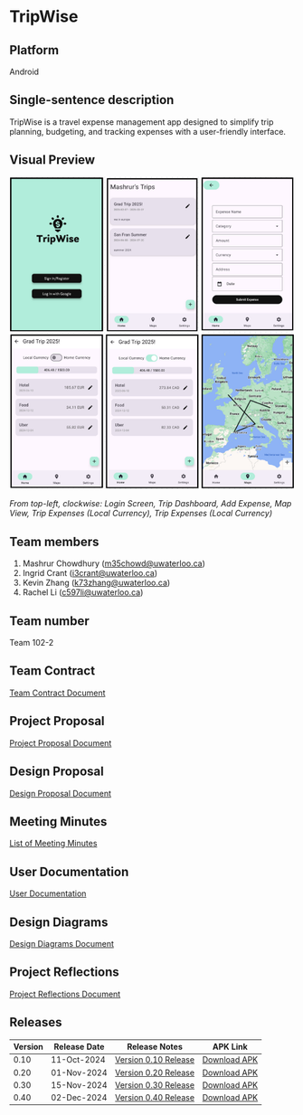# TripWise

## Platform
Android

## Single-sentence description
TripWise is a travel expense management app designed to simplify trip planning, budgeting, and tracking expenses with a user-friendly interface.

## Visual Preview
![App Screenshots](/screenshot.png)

_From top-left, clockwise: Login Screen, Trip Dashboard, Add Expense, Map View, Trip Expenses (Local Currency), Trip Expenses (Local Currency)_

## Team members
1. Mashrur Chowdhury (m35chowd@uwaterloo.ca)
2. Ingrid Crant (i3crant@uwaterloo.ca)
3. Kevin Zhang (k73zhang@uwaterloo.ca)
4. Rachel Li (c597li@uwaterloo.ca)

## Team number
Team 102-2

## Team Contract
[Team Contract Document](https://git.uwaterloo.ca/m35chowd/team102-2/-/wikis/Team-102-2-Contract)

## Project Proposal
[Project Proposal Document](https://git.uwaterloo.ca/m35chowd/team102-2/-/wikis/Project-Proposal)

## Design Proposal
[Design Proposal Document](https://git.uwaterloo.ca/m35chowd/team102-2/-/wikis/Design-Proposal)

## Meeting Minutes
[List of Meeting Minutes](https://git.uwaterloo.ca/m35chowd/team102-2/-/wikis/Meeting-Minutes)

## User Documentation
[User Documentation](https://git.uwaterloo.ca/m35chowd/team102-2/-/wikis/User-Documentation)

## Design Diagrams
[Design Diagrams Document](https://git.uwaterloo.ca/m35chowd/team102-2/-/wikis/Design-Diagrams)

## Project Reflections
[Project Reflections Document](https://git.uwaterloo.ca/m35chowd/team102-2/-/wikis/Project-Reflections)

## Releases

| Version | Release Date  | Release Notes | APK Link |
|---------|---------------|---------------|----------|
| 0.10    | 11-Oct-2024   | [Version 0.10 Release](https://git.uwaterloo.ca/m35chowd/team102-2/-/wikis/releases/v0.10) | [Download APK]( https://drive.google.com/file/d/1qXMwYbL7j7xBaHD8tZi3MuuoVNKkkDr2/view?usp=sharing ) |
| 0.20   | 01-Nov-2024   | [Version 0.20 Release](https://git.uwaterloo.ca/m35chowd/team102-2/-/wikis/releases/v0.20) | [Download APK](https://drive.google.com/file/d/1eMRlqL5w0Pvvx1QgRiTh4_sz89TvwQmW/view?usp=sharing)
| 0.30   | 15-Nov-2024   | [Version 0.30 Release](https://git.uwaterloo.ca/m35chowd/team102-2/-/wikis/releases/v0.30) | [Download APK](https://drive.google.com/file/d/1TjIZk7NmRkoewxqUipvVw3NRkeKJ_VX7/view?usp=sharing)
| 0.40   | 02-Dec-2024   | [Version 0.40 Release](https://git.uwaterloo.ca/m35chowd/team102-2/-/wikis/releases/v0.40) | [Download APK](https://drive.google.com/file/d/1zbDDiZ0H3kvjgnLX_YpBDuWtsVZqQsx5/view?usp=sharing)